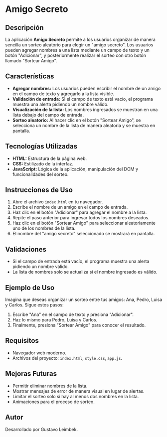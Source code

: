 # Amigo Secreto

## Descripción
La aplicación **Amigo Secreto** permite a los usuarios organizar de manera sencilla un sorteo aleatorio para elegir un "amigo secreto". Los usuarios pueden agregar nombres a una lista mediante un campo de texto y un botón "Adicionar", y posteriormente realizar el sorteo con otro botón llamado "Sortear Amigo".

## Características
- **Agregar nombres:** Los usuarios pueden escribir el nombre de un amigo en el campo de texto y agregarlo a la lista visible.
- **Validación de entrada:** Si el campo de texto está vacío, el programa muestra una alerta pidiendo un nombre válido.
- **Visualización de la lista:** Los nombres ingresados se muestran en una lista debajo del campo de entrada.
- **Sorteo aleatorio:** Al hacer clic en el botón "Sortear Amigo", se selecciona un nombre de la lista de manera aleatoria y se muestra en pantalla.

## Tecnologías Utilizadas
- **HTML:** Estructura de la página web.
- **CSS:** Estilizado de la interfaz.
- **JavaScript:** Lógica de la aplicación, manipulación del DOM y funcionalidades del sorteo.

## Instrucciones de Uso
1. Abre el archivo `index.html` en tu navegador.
2. Escribe el nombre de un amigo en el campo de entrada.
3. Haz clic en el botón "Adicionar" para agregar el nombre a la lista.
4. Repite el paso anterior para ingresar todos los nombres deseados.
5. Haz clic en el botón "Sortear Amigo" para seleccionar aleatoriamente uno de los nombres de la lista.
6. El nombre del "amigo secreto" seleccionado se mostrará en pantalla.

## Validaciones
- Si el campo de entrada está vacío, el programa muestra una alerta pidiendo un nombre válido.
- La lista de nombres solo se actualiza si el nombre ingresado es válido.

## Ejemplo de Uso
Imagina que deseas organizar un sorteo entre tus amigos: Ana, Pedro, Luisa y Carlos. Sigue estos pasos:
1. Escribe "Ana" en el campo de texto y presiona "Adicionar".
2. Haz lo mismo para Pedro, Luisa y Carlos.
3. Finalmente, presiona "Sortear Amigo" para conocer el resultado.

## Requisitos
- Navegador web moderno.
- Archivos del proyecto: `index.html`, `style.css`, `app.js`.

## Mejoras Futuras
- Permitir eliminar nombres de la lista.
- Mostrar mensajes de error de manera visual en lugar de alertas.
- Limitar el sorteo solo si hay al menos dos nombres en la lista.
- Animaciones para el proceso de sorteo.

## Autor
Desarrollado por Gustavo Leimbek.

